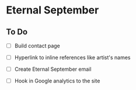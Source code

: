 # Eternal September
## To Do
- [ ] Build contact page
- [ ] Hyperlink to inline references like artist's names
- [ ] Create Eternal September email
- [ ] Hook in Google analytics to the site


